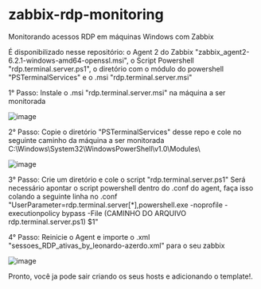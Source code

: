 # zabbix-rdp-monitoring
Monitorando acessos RDP em máquinas Windows com Zabbix


É disponibilizado nesse repositório: o Agent 2 do Zabbix "zabbix_agent2-6.2.1-windows-amd64-openssl.msi", o Script Powershell "rdp.terminal.server.ps1", o diretório com o módulo do powershell "PSTerminalServices" e o .msi "rdp.terminal.server.msi"


1° Passo: Instale o .msi "rdp.terminal.server.msi" na máquina a ser monitorada

![image](https://user-images.githubusercontent.com/114172861/195118697-b8c39d71-d467-4fa6-9ba0-c25ad9874f8e.png)




2° Passo: Copie o diretório "PSTerminalServices" desse repo e cole no seguinte caminho da máquina a ser monitorada C:\Windows\System32\WindowsPowerShell\v1.0\Modules\

![image](https://user-images.githubusercontent.com/114172861/195118853-b01478be-9d46-4e9d-9b49-93fb9c96ae7b.png)



3° Passo: Crie um diretório e cole o script "rdp.terminal.server.ps1" Será necessário apontar o script powershell dentro do .conf do agent, faça isso colando a seguinte linha no .conf "UserParameter=rdp.terminal.server[*],powershell.exe -noprofile -executionpolicy bypass -File (CAMINHO DO ARQUIVO rdp.terminal.server.ps1)  $1"


4° Passo: Reinicie o Agent e importe o .xml "sessoes_RDP_ativas_by_leonardo-azerdo.xml" para o seu zabbix

![image](https://user-images.githubusercontent.com/114172861/195115175-d83c450d-5e60-4706-a167-d52edddf3736.png)

Pronto, você ja pode sair criando os seus hosts e adicionando o template!.
